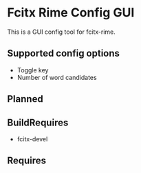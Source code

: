 # Fcitx Rime Config GUI

This is a GUI config tool for fcitx-rime.

## Supported config options

- Toggle key
- Number of word candidates

## Planned


## BuildRequires

- fcitx-devel

## Requires


